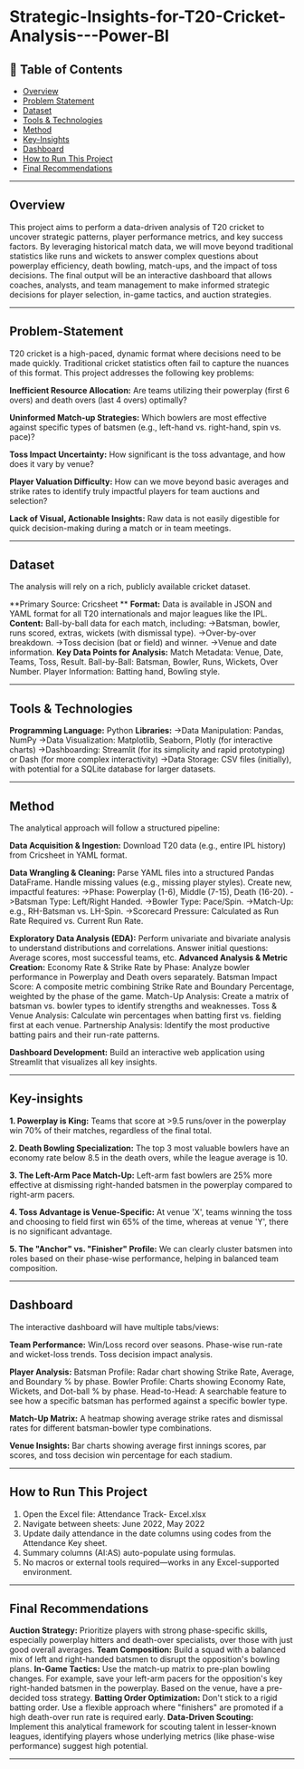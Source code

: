 # Strategic-Insights-for-T20-Cricket-Analysis---Power-BI

## 📌 Table of Contents
- <a href="#overview">Overview</a>
- <a href="#problem-statement">Problem Statement</a>
- <a href="#dataset">Dataset</a>
- <a href="#tools--technologies">Tools & Technologies</a>
- <a href="#Method">Method</a>
- <a href="#key insights">Key-Insights</a>
- <a href="#dashboard">Dashboard</a>
- <a href="#how-to-run-this-project">How to Run This Project</a>
- <a href="#final-recommendations">Final Recommendations</a>

---
<h2><a class="anchor" id="overview"></a>Overview</h2>

This project aims to perform a data-driven analysis of T20 cricket to uncover strategic patterns, player performance metrics, and key success factors. By leveraging historical match data, we will move beyond traditional statistics like runs and wickets to answer complex questions about powerplay efficiency, death bowling, match-ups, and the impact of toss decisions. The final output will be an interactive dashboard that allows coaches, analysts, and team management to make informed strategic decisions for player selection, in-game tactics, and auction strategies.

---
<h2><a class="anchor" id="problem-statement"></a>Problem-Statement</h2>

T20 cricket is a high-paced, dynamic format where decisions need to be made quickly. Traditional cricket statistics often fail to capture the nuances of this format. This project addresses the following key problems:

**Inefficient Resource Allocation:** Are teams utilizing their powerplay (first 6 overs) and death overs (last 4 overs) optimally?

**Uninformed Match-up Strategies:** Which bowlers are most effective against specific types of batsmen (e.g., left-hand vs. right-hand, spin vs. pace)?

**Toss Impact Uncertainty:** How significant is the toss advantage, and how does it vary by venue?

**Player Valuation Difficulty:** How can we move beyond basic averages and strike rates to identify truly impactful players for team auctions and selection?

**Lack of Visual, Actionable Insights:** Raw data is not easily digestible for quick decision-making during a match or in team meetings.


---
<h2><a class="anchor" id="dataset"></a>Dataset</h2>

The analysis will rely on a rich, publicly available cricket dataset.

**Primary Source: Cricsheet **
**Format:** Data is available in JSON and YAML format for all T20 internationals and major leagues like the IPL.
**Content:** Ball-by-ball data for each match, including:
->Batsman, bowler, runs scored, extras, wickets (with dismissal type).
->Over-by-over breakdown.
->Toss decision (bat or field) and winner.
->Venue and date information.
**Key Data Points for Analysis:**
Match Metadata: Venue, Date, Teams, Toss, Result.
Ball-by-Ball: Batsman, Bowler, Runs, Wickets, Over Number.
Player Information: Batting hand, Bowling style.

---

<h2><a class="anchor" id="tools--technologies"></a>Tools & Technologies</h2>

**Programming Language:** Python
**Libraries:**
->Data Manipulation: Pandas, NumPy
->Data Visualization: Matplotlib, Seaborn, Plotly (for interactive charts)
->Dashboarding: Streamlit (for its simplicity and rapid prototyping) or Dash (for more complex interactivity)
->Data Storage: CSV files (initially), with potential for a SQLite database for larger datasets.


---
<h2><a class="anchor" id="Method"></a>Method</h2>

The analytical approach will follow a structured pipeline:

**Data Acquisition & Ingestion:** Download T20 data (e.g., entire IPL history) from Cricsheet in YAML format.

**Data Wrangling & Cleaning:**
Parse YAML files into a structured Pandas DataFrame.
Handle missing values (e.g., missing player styles).
Create new, impactful features:
->Phase: Powerplay (1-6), Middle (7-15), Death (16-20).
->Batsman Type: Left/Right Handed.
->Bowler Type: Pace/Spin.
->Match-Up: e.g., RH-Batsman vs. LH-Spin.
->Scorecard Pressure: Calculated as Run Rate Required vs. Current Run Rate.

**Exploratory Data Analysis (EDA):**
Perform univariate and bivariate analysis to understand distributions and correlations.
Answer initial questions: Average scores, most successful teams, etc.
**Advanced Analysis & Metric Creation:**
Economy Rate & Strike Rate by Phase: Analyze bowler performance in Powerplay and Death overs separately.
Batsman Impact Score: A composite metric combining Strike Rate and Boundary Percentage, weighted by the phase of the game.
Match-Up Analysis: Create a matrix of batsman vs. bowler types to identify strengths and weaknesses.
Toss & Venue Analysis: Calculate win percentages when batting first vs. fielding first at each venue.
Partnership Analysis: Identify the most productive batting pairs and their run-rate patterns.

**Dashboard Development:** Build an interactive web application using Streamlit that visualizes all key insights.

---
<h2><a class="anchor" id="key-insights"></a>Key-insights</h2>

**1. Powerplay is King:** Teams that score at >9.5 runs/over in the powerplay win 70% of their matches, regardless of the final total.

**2. Death Bowling Specialization:** The top 3 most valuable bowlers have an economy rate below 8.5 in the death overs, while the league average is 10.

**3. The Left-Arm Pace Match-Up:** Left-arm fast bowlers are 25% more effective at dismissing right-handed batsmen in the powerplay compared to right-arm pacers.

**4. Toss Advantage is Venue-Specific:** At venue 'X', teams winning the toss and choosing to field first win 65% of the time, whereas at venue 'Y', there is no significant advantage.

**5. The "Anchor" vs. "Finisher" Profile:** We can clearly cluster batsmen into roles based on their phase-wise performance, helping in balanced team composition.
   
---
<h2><a class="anchor" id="dashboard"></a>Dashboard</h2>

The interactive dashboard will have multiple tabs/views:

**Team Performance:**
Win/Loss record over seasons.
Phase-wise run-rate and wicket-loss trends.
Toss decision impact analysis.

**Player Analysis:**
Batsman Profile: Radar chart showing Strike Rate, Average, and Boundary % by phase.
Bowler Profile: Charts showing Economy Rate, Wickets, and Dot-ball % by phase.
Head-to-Head: A searchable feature to see how a specific batsman has performed against a specific bowler type.

**Match-Up Matrix:**
A heatmap showing average strike rates and dismissal rates for different batsman-bowler type combinations.

**Venue Insights:**
Bar charts showing average first innings scores, par scores, and toss decision win percentage for each stadium.

---
<h2><a class="anchor" id="how-to-run-this-project"></a>How to Run This Project</h2>

1. Open the Excel file: Attendance Track- Excel.xlsx
2. Navigate between sheets: June 2022, May 2022
3. Update daily attendance in the date columns using codes from the Attendance Key sheet.
4. Summary columns (AI:AS) auto-populate using formulas.
5. No macros or external tools required—works in any Excel-supported environment.

---
<h2><a class="anchor" id="final-recommendations"></a>Final Recommendations</h2>

**Auction Strategy:** Prioritize players with strong phase-specific skills, especially powerplay hitters and death-over specialists, over those with just good overall averages.
**Team Composition:** Build a squad with a balanced mix of left and right-handed batsmen to disrupt the opposition's bowling plans.
**In-Game Tactics:**
Use the match-up matrix to pre-plan bowling changes. For example, save your left-arm pacers for the opposition's key right-handed batsmen in the powerplay.
Based on the venue, have a pre-decided toss strategy.
**Batting Order Optimization:** Don't stick to a rigid batting order. Use a flexible approach where "finishers" are promoted if a high death-over run rate is required early.
**Data-Driven Scouting:** Implement this analytical framework for scouting talent in lesser-known leagues, identifying players whose underlying metrics (like phase-wise performance) suggest high potential.

---
